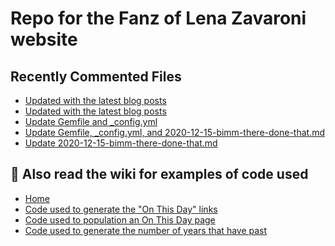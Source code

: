# Repo for the Fanz of Lena Zavaroni website

## Recently Commented Files
<!-- BLOG-POST-LIST:START -->
- [Updated with the latest blog posts](https://github.com/FanzOfLenaZavaroni/fanzoflenazavaroni.github.io/commit/99f9af9d58afc83cf62ff61bb218b5f50a44570b)
- [Updated with the latest blog posts](https://github.com/FanzOfLenaZavaroni/fanzoflenazavaroni.github.io/commit/d9666db7b87e0a8087314b4bb8ae3d3080179dba)
- [Update Gemfile and _config.yml](https://github.com/FanzOfLenaZavaroni/fanzoflenazavaroni.github.io/commit/06b2d970deb79f9f88313e1ba43cd2c1f08ab6cc)
- [Update Gemfile, _config.yml, and 2020-12-15-bimm-there-done-that.md](https://github.com/FanzOfLenaZavaroni/fanzoflenazavaroni.github.io/commit/5e40ae827fb4b30706c5df28b9836557aaec13d8)
- [Update 2020-12-15-bimm-there-done-that.md](https://github.com/FanzOfLenaZavaroni/fanzoflenazavaroni.github.io/commit/368daa5f1c9fe81cb26235dbb9c16432bfde1eb3)
<!-- BLOG-POST-LIST:END -->

## :notebook: Also read the wiki for examples of code used
* [Home](https://github.com/FanzOfLenaZavaroni/fanzoflenazavaroni.github.io/wiki)
* [Code used to generate the "On This Day" links](https://github.com/FanzOfLenaZavaroni/fanzoflenazavaroni.github.io/wiki/On-This-Day-Code)
* [Code used to population an On This Day page](https://github.com/FanzOfLenaZavaroni/fanzoflenazavaroni.github.io/wiki/Code-used-to-population-an-On-This-Day-page)
* [Code used to generate the number of years that have past](https://github.com/FanzOfLenaZavaroni/fanzoflenazavaroni.github.io/wiki/Number-of-years-gone-by-code)

